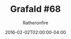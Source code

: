 ---
title: "Grafald #68"
type: "image"
date: 2016-02-02T02:00:00-04:00
draft: false
categories:
- comics
- collaborations
tags:
- grafald
image_path: "../img/2016/68.png"
alt_text: ""
is_subpage: true
author: "Ratheronfire"
---